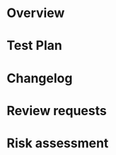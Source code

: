 <!--
Thanks for taking the time to open a pull request! Please make sure you've read the "Opening Pull Requests" section of our Contributing Guide:

https://github.com/Opentrons/opentrons/blob/edge/CONTRIBUTING.md#opening-pull-requests

To ensure your code is reviewed quickly and thoroughly, please fill out the sections below to the best of your ability!
-->

# Overview

<!--
Use this section to describe your pull-request at a high level. If the PR addresses any open issues, please tag the issues here.
-->

# Test Plan

<!--
Use this section to describe the steps that you took to test your Pull Request.
If you did not perform any testing provide justification why.

OT-3 Developers: You should default to testing on actual physical hardware.
Once again, if you did not perform testing against hardware, justify why.

Note: It can be helpful to write a test plan before doing development

Example Test Plan (HTTP API Change)

- Verified that new optional argument `dance-party` causes the robot to flash its lights, move the pipettes,
then home.
- Verified that when you omit the `dance-party` option the robot homes normally
- Added protocol that uses `dance-party` argument to G-Code Testing Suite
- Ran protocol that did not use `dance-party` argument and everything was successful
- Added unit tests to validate that changes to pydantic model are correct

-->

# Changelog

<!--
List out the changes to the code in this PR. Please try your best to categorize your changes and describe what has changed and why.

Example changelog:
- Fixed app crash when trying to calibrate an illegal pipette
- Added state to API to track pipette usage
- Updated API docs to mention only two pipettes are supported

IMPORTANT: MAKE SURE ANY BREAKING CHANGES ARE PROPERLY COMMUNICATED
-->

# Review requests

<!--
Describe any requests for your reviewers here.
-->

# Risk assessment

<!--
Carefully go over your pull request and look at the other parts of the codebase it may affect. Look for the possibility, even if you think it's small, that your change may affect some other part of the system - for instance, changing return tip behavior in protocol may also change the behavior of labware calibration.

Identify the other parts of the system your codebase may affect, so that in addition to your own review and testing, other people who may not have the system internalized as much as you can focus their attention and testing there.
-->
